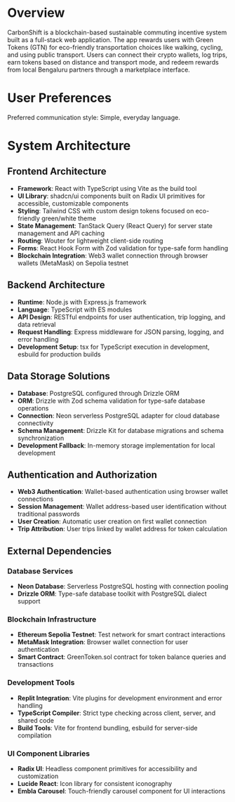 # Overview

CarbonShift is a blockchain-based sustainable commuting incentive system built as a full-stack web application. The app rewards users with Green Tokens (GTN) for eco-friendly transportation choices like walking, cycling, and using public transport. Users can connect their crypto wallets, log trips, earn tokens based on distance and transport mode, and redeem rewards from local Bengaluru partners through a marketplace interface.

# User Preferences

Preferred communication style: Simple, everyday language.

# System Architecture

## Frontend Architecture
- **Framework**: React with TypeScript using Vite as the build tool
- **UI Library**: shadcn/ui components built on Radix UI primitives for accessible, customizable components
- **Styling**: Tailwind CSS with custom design tokens focused on eco-friendly green/white theme
- **State Management**: TanStack Query (React Query) for server state management and API caching
- **Routing**: Wouter for lightweight client-side routing
- **Forms**: React Hook Form with Zod validation for type-safe form handling
- **Blockchain Integration**: Web3 wallet connection through browser wallets (MetaMask) on Sepolia testnet

## Backend Architecture
- **Runtime**: Node.js with Express.js framework
- **Language**: TypeScript with ES modules
- **API Design**: RESTful endpoints for user authentication, trip logging, and data retrieval
- **Request Handling**: Express middleware for JSON parsing, logging, and error handling
- **Development Setup**: tsx for TypeScript execution in development, esbuild for production builds

## Data Storage Solutions
- **Database**: PostgreSQL configured through Drizzle ORM
- **ORM**: Drizzle with Zod schema validation for type-safe database operations
- **Connection**: Neon serverless PostgreSQL adapter for cloud database connectivity
- **Schema Management**: Drizzle Kit for database migrations and schema synchronization
- **Development Fallback**: In-memory storage implementation for local development

## Authentication and Authorization
- **Web3 Authentication**: Wallet-based authentication using browser wallet connections
- **Session Management**: Wallet address-based user identification without traditional passwords
- **User Creation**: Automatic user creation on first wallet connection
- **Trip Attribution**: User trips linked by wallet address for token calculation

## External Dependencies

### Database Services
- **Neon Database**: Serverless PostgreSQL hosting with connection pooling
- **Drizzle ORM**: Type-safe database toolkit with PostgreSQL dialect support

### Blockchain Infrastructure  
- **Ethereum Sepolia Testnet**: Test network for smart contract interactions
- **MetaMask Integration**: Browser wallet connection for user authentication
- **Smart Contract**: GreenToken.sol contract for token balance queries and transactions

### Development Tools
- **Replit Integration**: Vite plugins for development environment and error handling
- **TypeScript Compiler**: Strict type checking across client, server, and shared code
- **Build Tools**: Vite for frontend bundling, esbuild for server-side compilation

### UI Component Libraries
- **Radix UI**: Headless component primitives for accessibility and customization
- **Lucide React**: Icon library for consistent iconography
- **Embla Carousel**: Touch-friendly carousel component for UI interactions